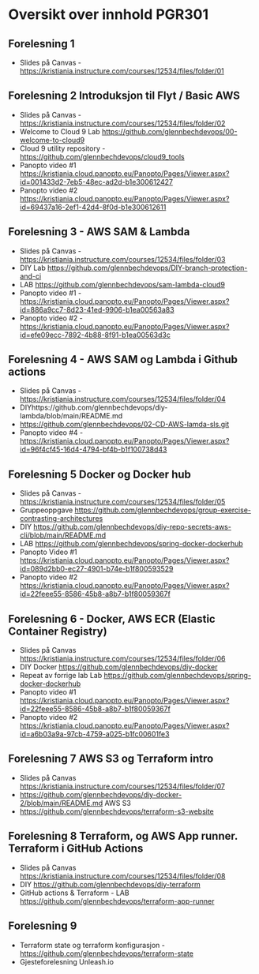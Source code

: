 # Oversikt over innhold PGR301

## Forelesning 1

* Slides på Canvas - https://kristiania.instructure.com/courses/12534/files/folder/01

## Forelesning 2 Introduksjon til Flyt / Basic AWS

* Slides på Canvas - https://kristiania.instructure.com/courses/12534/files/folder/02
* Welcome to Cloud 9 Lab https://github.com/glennbechdevops/00-welcome-to-cloud9
* Cloud 9 utility repository - https://github.com/glennbechdevops/cloud9_tools
* Panopto video #1 https://kristiania.cloud.panopto.eu/Panopto/Pages/Viewer.aspx?id=001433d2-7eb5-48ec-ad2d-b1e300612427
* Panopto video #2 https://kristiania.cloud.panopto.eu/Panopto/Pages/Viewer.aspx?id=69437a16-2ef1-42d4-8f0d-b1e300612611

## Forelesning 3  - AWS SAM & Lambda

* Slides på Canvas - https://kristiania.instructure.com/courses/12534/files/folder/03
* DIY Lab https://github.com/glennbechdevops/DIY-branch-protection-and-ci
* LAB https://github.com/glennbechdevops/sam-lambda-cloud9
* Panopto video #1 - https://kristiania.cloud.panopto.eu/Panopto/Pages/Viewer.aspx?id=886a9cc7-8d23-41ed-9906-b1ea00563a83
* Panopto video #2 - https://kristiania.cloud.panopto.eu/Panopto/Pages/Viewer.aspx?id=efe09ecc-7892-4b88-8f91-b1ea00563d3c
  
## Forelesning 4 - AWS SAM og Lambda i Github actions

* Slides på Canvas - https://kristiania.instructure.com/courses/12534/files/folder/04
* DIYhttps://github.com/glennbechdevops/diy-lambda/blob/main/README.md
* https://github.com/glennbechdevops/02-CD-AWS-lamda-sls.git
* Panopto video #4 - https://kristiania.cloud.panopto.eu/Panopto/Pages/Viewer.aspx?id=96f4cf45-16d4-4794-bf4b-b1f100738d43

## Forelesning 5 Docker og Docker hub

* Slides på Canvas - https://kristiania.instructure.com/courses/12534/files/folder/05
* Gruppeoppgave https://github.com/glennbechdevops/group-exercise-contrasting-architectures
* DIY https://github.com/glennbechdevops/diy-repo-secrets-aws-cli/blob/main/README.md
* LAB https://github.com/glennbechdevops/spring-docker-dockerhub
* Panopto Video #1 https://kristiania.cloud.panopto.eu/Panopto/Pages/Viewer.aspx?id=089d2bb0-ec27-4901-b74e-b1f800593529
* Panopto video #2 https://kristiania.cloud.panopto.eu/Panopto/Pages/Viewer.aspx?id=22feee55-8586-45b8-a8b7-b1f80059367f  

## Forelesning 6 - Docker, AWS ECR (Elastic Container Registry)

* Slides på Canvas 
 https://kristiania.instructure.com/courses/12534/files/folder/06
* DIY Docker https://github.com/glennbechdevops/diy-docker
* Repeat av forrige lab Lab https://github.com/glennbechdevops/spring-docker-dockerhub
* Panopto video #1 https://kristiania.cloud.panopto.eu/Panopto/Pages/Viewer.aspx?id=22feee55-8586-45b8-a8b7-b1f80059367f
* Panopto video #2 https://kristiania.cloud.panopto.eu/Panopto/Pages/Viewer.aspx?id=a6b03a9a-97cb-4759-a025-b1fc00601fe3
  

## Forelesning 7 AWS S3 og Terraform intro

* Slides på Canvas 
 https://kristiania.instructure.com/courses/12534/files/folder/07
* https://github.com/glennbechdevops/diy-docker-2/blob/main/README.md
AWS S3	
* https://github.com/glennbechdevops/terraform-s3-website

## Forelesning 8 Terraform, og AWS App runner. Terraform i GitHub Actions 

* Slides på Canvas 
 https://kristiania.instructure.com/courses/12534/files/folder/08
* DIY https://github.com/glennbechdevops/diy-terraform
* GitHub actions & Terraform - LAB https://github.com/glennbechdevops/terraform-app-runner 

## Forelesning 9

* Terraform state og terraform konfigurasjon - https://github.com/glennbechdevops/terraform-state
* Gjesteforelesning Unleash.io
